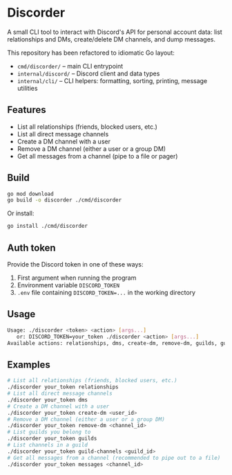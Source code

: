 # Discorder

A small CLI tool to interact with Discord's API for personal account data: list relationships and DMs, create/delete DM channels, and dump messages.

This repository has been refactored to idiomatic Go layout:

- `cmd/discorder/` – main CLI entrypoint
- `internal/discord/` – Discord client and data types
- `internal/cli/` – CLI helpers: formatting, sorting, printing, message utilities

## Features

- List all relationships (friends, blocked users, etc.)
- List all direct message channels
- Create a DM channel with a user
- Remove a DM channel (either a user or a group DM)
- Get all messages from a channel (pipe to a file or pager)

## Build

```bash
go mod download
go build -o discorder ./cmd/discorder
```

Or install:

```bash
go install ./cmd/discorder
```

## Auth token

Provide the Discord token in one of these ways:

1. First argument when running the program
2. Environment variable `DISCORD_TOKEN`
3. `.env` file containing `DISCORD_TOKEN=...` in the working directory

## Usage

```bash
Usage: ./discorder <token> <action> [args...]
   or: DISCORD_TOKEN=your_token ./discorder <action> [args...]
Available actions: relationships, dms, create-dm, remove-dm, guilds, guild-channels, messages
```

## Examples

```bash
# List all relationships (friends, blocked users, etc.)
./discorder your_token relationships
# List all direct message channels
./discorder your_token dms
# Create a DM channel with a user
./discorder your_token create-dm <user_id>
# Remove a DM channel (either a user or a group DM)
./discorder your_token remove-dm <channel_id>
# List guilds you belong to
./discorder your_token guilds
# List channels in a guild
./discorder your_token guild-channels <guild_id>
# Get all messages from a channel (recommended to pipe out to a file)
./discorder your_token messages <channel_id>
```
